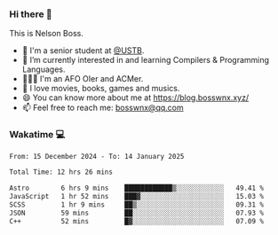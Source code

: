 ### Hi there 👋

<!--
**bosswnx/bosswnx** is a ✨ _special_ ✨ repository because its `README.md` (this file) appears on your GitHub profile.

Here are some ideas to get you started:

- 🔭 I’m currently working on ...
- 🌱 I’m currently learning ...
- 👯 I’m looking to collaborate on ...
- 🤔 I’m looking for help with ...
- 💬 Ask me about ...
- 📫 How to reach me: ...
- 😄 Pronouns: ...
- ⚡ Fun fact: ...
-->

This is Nelson Boss.

- 🏫 I'm a senior student at [@USTB](https://www.ustb.edu.cn/).
- 🌱 I’m currently interested in and learning Compilers & Programming Languages.
- 🧑🏻‍💻 I'm an AFO OIer and ACMer.
- 🥰 I love movies, books, games and musics.
- 😄 You can know more about me at https://blog.bosswnx.xyz/
- 📫 Feel free to reach me: bosswnx@qq.com

### Wakatime 💻

<!--START_SECTION:waka-->

```txt
From: 15 December 2024 - To: 14 January 2025

Total Time: 12 hrs 26 mins

Astro        6 hrs 9 mins    ████████████▒░░░░░░░░░░░░   49.41 %
JavaScript   1 hr 52 mins    ███▓░░░░░░░░░░░░░░░░░░░░░   15.03 %
SCSS         1 hr 9 mins     ██▒░░░░░░░░░░░░░░░░░░░░░░   09.31 %
JSON         59 mins         ██░░░░░░░░░░░░░░░░░░░░░░░   07.93 %
C++          52 mins         █▓░░░░░░░░░░░░░░░░░░░░░░░   07.09 %
```

<!--END_SECTION:waka-->
